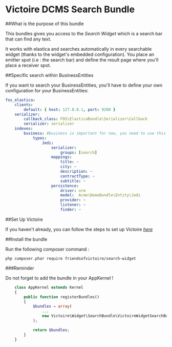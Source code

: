 Victoire DCMS Search Bundle
============

##What is the purpose of this bundle

This bundles gives you access to the *Search Widget* which is a search bar that can find any text.

It works with elastica and searches automatically in every searchable widget (thanks to the widget's embedded configuration).
You place an emitter spot (i.e : the search bar) and define the result page where you'll place a receiver spot.

##Specific search within BusinessEntities

If you want to search your BusinessEntities, you'll have to define your own configuration for your BusinessEntities:

```yml
fos_elastica:
    clients:
        default: { host: 127.0.0.1, port: 9200 }
    serializer:
        callback_class: FOS\ElasticaBundle\Serializer\Callback
        serializer: serializer
    indexes:
        business: #business is important for now, you need to use this name otherwhise search-widget won't search here
            types:
                Jedi:
                    serializer:
                        groups: [search]
                    mappings:
                        title: ~
                        city: ~
                        description: ~
                        contractType: ~
                        subtitle: ~
                    persistence:
                        driver: orm
                        model:  Acme\DemoBundle\Entity\Jedi
                        provider: ~
                        listener: ~
                        finder: ~
```


##Set Up Victoire

If you haven't already, you can follow the steps to set up Victoire *[here](https://github.com/Victoire/victoire/blob/master/setup.md)*

##Install the bundle

Run the following composer command :

    php composer.phar require friendsofvictoire/search-widget

###Reminder

Do not forget to add the bundle in your AppKernel !

```php
    class AppKernel extends Kernel
    {
        public function registerBundles()
        {
            $bundles = array(
                ...
                new Victoire\Widget\SearchBundle\VictoireWidgetSearchBundle(),
            );

            return $bundles;
        }
    }
```
